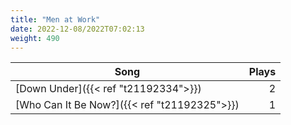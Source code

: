```yaml
---
title: "Men at Work"
date: 2022-12-08/2022T07:02:13
weight: 490
---
```




 Song | Plays 
----- | -----:
[Down Under]({{< ref "t21192334">}}) | 2
[Who Can It Be Now?]({{< ref "t21192325">}}) | 1
